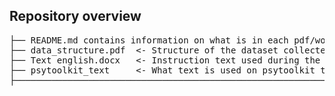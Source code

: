 ## Repository overview
<pre>
├── README.md contains information on what is in each pdf/word doc
├── data_structure.pdf  <- Structure of the dataset collected from psytoolkit
├── Text english.docx   <- Instruction text used during the tasks on psytoolkit
├── psytoolkit_text     <- What text is used on psytoolkit to explain the tasks
├───────────────────────────────────────────────────────────────────────────────
